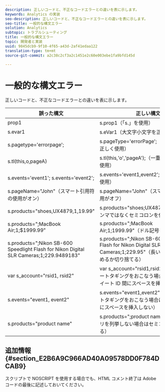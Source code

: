 ```yaml
---
description: 正しいコードと、不正なコードエラーとの違いを表に示します。
keywords: Analytics の実装
seo-description: 正しいコードと、不正なコードエラーとの違いを表に示します。
seo-title: 一般的な構文エラー
solution: Analytics
subtopic: トラブルシューティング
title: 一般的な構文エラー
topic: 開発者と実装
uuid: 9845dcb9-9f10-4f65-a43d-2af41edaa122
translation-type: tm+mt
source-git-commit: a2c38c2cf3a2c1451e2c60e003ebe1fa9bfd145d

---
```



# 一般的な構文エラー

正しいコードと、不正なコードエラーとの違いを表に示します。

| 誤った構文 | 正しい構文 |
|---|---|
| prop1 | s.prop1（「s.」を使用） |
| s.evar1 | s.eVar1（大文字小文字を正しく使用） |
| s.pagetype='errorpage'; | s.pageType='errorPage';（大文字小文字を正しく使用） |
| s.tl(this,o,pageA) | s.tl(this,'o','pageA');（一重引用符を正しく使用） |
| s.events='event1'; s.events='event2'; | s.events='event1,event2';（正しい形式を使用） |
| s.pageName="John"（スマート引用符の使用がオン） | s.pageName="John"（スマート引用符の使用がオフ） |
| s.products="shoes,UX4879,1,19.99" | s.products="shoes;UX4879;1;19.99"（コンマではなくセミコロンを使用） |
| s.products=";MacBook Air;1;$1999.99" | s.products=";MacBook Air;1;1999.99"（ドル記号を使用しない） |
| s.products=";Nikon SB-600 Speedlight Flash for Nikon Digital SLR Cameras;1;229.9489183" | s.products=";Nikon SB-600 Speedlight Flash for Nikon Digital SLR Cameras;1;229.95"（長い表記の価格を丸めるか切り捨てる） |
| var s_account="rsid1, rsid2" | var s_account="rsid1,rsid2"（マルチスイートタギングをおこなう場合はレポートスイート ID 間にスペースを挿入しない） |
| s.events="event1, event2" | s.events="event1,event2"（マルチスイートタギングをおこなう場合はイベント ID 間にスペースを挿入しない） |
| s.products="product name" | s.products=";product name"（製品カテゴリを列挙しない場合はセミコロンを使用する） |

## 追加情報 {#section_E2B6A9C966AD40A09578DD0F784DCAB9}

スクリプトで NOSCRIPT を使用する場合でも、HTML コメント終了は Adobe コードの最後に記述しておいてください。
